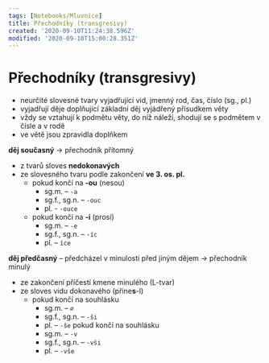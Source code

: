 ```yaml
---
tags: [Notebooks/Mluvnice]
title: Přechodníky (transgresivy)
created: '2020-09-10T11:24:38.596Z'
modified: '2020-09-10T15:00:28.351Z'
---
```


# Přechodníky (transgresivy)
- neurčité slovesné tvary vyjadřující vid, jmenný rod, čas, číslo (sg., pl.)
- vyjadřují děje doplňující základní děj vyjádřený přísudkem věty
- vždy se vztahují k podmětu věty, do níž náleží, shodují se s podmětem v čísle a v rodě
- ve větě jsou zpravidla doplňkem

__děj současný__ → přechodník přítomný
- z tvarů sloves __nedokonavých__
- ze slovesného tvaru podle zakončení __ve 3. os. pl.__
  - pokud končí na __-ou__ (nesou)
    - sg.m. – `-a`
    - sg.f., sg.n. – `-ouc`
    - pl. - `-ouce`
  - pokud končí na __-í__ (prosí)
    - sg.m. – `-e`
    - sg.f., sg.n. – `-íc`
    - pl. – `íce`
    
__děj předčasný__ – předcházel v minulosti před jiným dějem → přechodník minulý
- ze zakončení příčestí kmene minulého (L-tvar)
- ze sloves vidu dokonavého (přine**s**-l)
  - pokud končí na souhlásku
    - sg.m. – `∅`
    - sg.f., sg.n. – `-ši`
    - pl. – `-še`
   pokud končí na souhlásku
    - sg.m. – `-v`
    - sg.f., sg.n. – `-vši`
    - pl. – `-vše`



